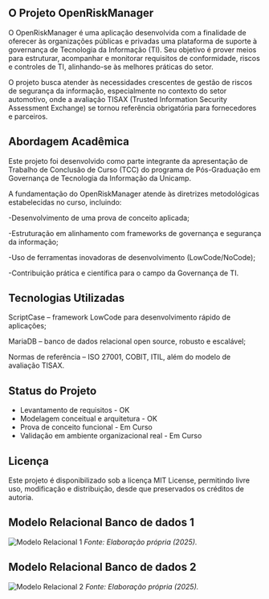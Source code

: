## O Projeto OpenRiskManager

O OpenRiskManager é uma aplicação desenvolvida com a finalidade de oferecer às organizações públicas e privadas uma plataforma de suporte à governança de Tecnologia da Informação (TI). Seu objetivo é prover meios para estruturar, acompanhar e monitorar requisitos de conformidade, riscos e controles de TI, alinhando-se às melhores práticas do setor.

O projeto busca atender às necessidades crescentes de gestão de riscos de segurança da informação, especialmente no contexto do setor automotivo, onde a avaliação TISAX (Trusted Information Security Assessment Exchange) se tornou referência obrigatória para fornecedores e parceiros.

## Abordagem Acadêmica

Este projeto foi desenvolvido como parte integrante da apresentação de Trabalho de Conclusão de Curso (TCC) do programa de Pós-Graduação em Governança de Tecnologia da Informação da Unicamp.

A fundamentação do OpenRiskManager atende às diretrizes metodológicas estabelecidas no curso, incluindo:

  -Desenvolvimento de uma prova de conceito aplicada;
  
  -Estruturação em alinhamento com frameworks de governança e segurança da informação;
  
  -Uso de ferramentas inovadoras de desenvolvimento (LowCode/NoCode);
  
  -Contribuição prática e científica para o campo da Governança de TI.

## Tecnologias Utilizadas

ScriptCase – framework LowCode para desenvolvimento rápido de aplicações;

MariaDB – banco de dados relacional open source, robusto e escalável;

Normas de referência – ISO 27001, COBIT, ITIL, além do modelo de avaliação TISAX.

## Status do Projeto

 - Levantamento de requisitos - OK
 - Modelagem conceitual e arquitetura - OK
 - Prova de conceito funcional - Em Curso
 - Validação em ambiente organizacional real - Em Curso

## Licença

Este projeto é disponibilizado sob a licença MIT License, permitindo livre uso, modificação e distribuição, desde que preservados os créditos de autoria.

## Modelo Relacional Banco de dados 1

![Modelo Relacional 1](docs/arquitetura-openriskmanager.png)
*Fonte: Elaboração própria (2025).*

## Modelo Relacional Banco de dados 2

![Modelo Relacional 2](docs/arquitetura-openriskmanager.png)
*Fonte: Elaboração própria (2025).*
